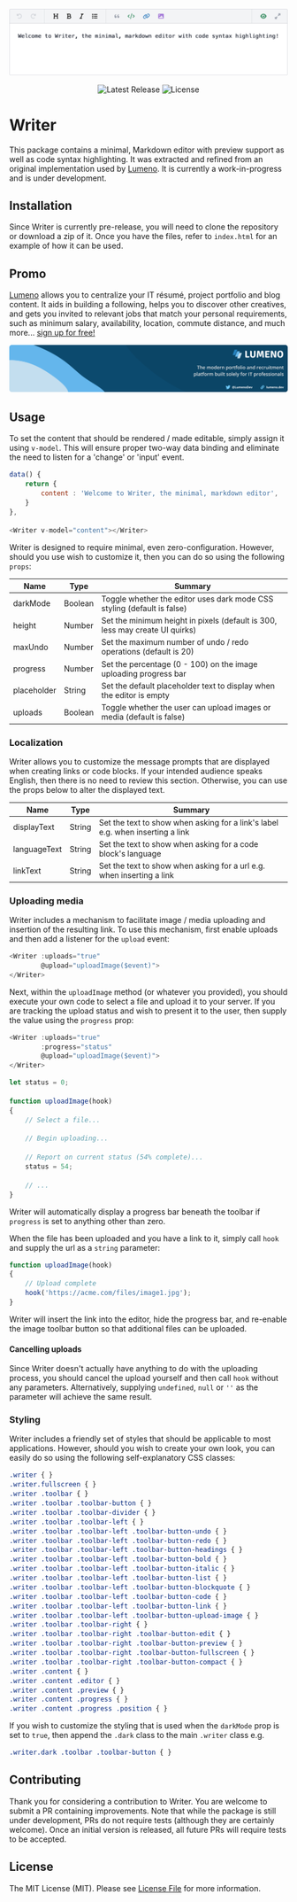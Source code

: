<!-- Screenshot -->
<p align="center">
    <img src="resources/screenshot.png" alt="Screenshot" />
</p>

<!-- Badges -->
<p align="center">
    <img src="https://img.shields.io/npm/v/@lumeno/writer.svg" alt="Latest Release" />
    <img src="https://img.shields.io/npm/l/@lumeno/writer.svg" alt="License" />
</p>

<!-- Update badges -->

# Writer

This package contains a minimal, Markdown editor with preview support as well as code syntax highlighting. It was extracted and refined from an original implementation used by [Lumeno](https://lumeno.dev). It is currently a work-in-progress and is under development.

## Installation

Since Writer is currently pre-release, you will need to clone the repository or download a zip of it. Once you have the files, refer to `index.html` for an example of how it can be used.

## Promo

[Lumeno](https://lumeno.dev) allows you to centralize your IT résumé, project portfolio and blog content. It aids in building a following, helps you to discover other creatives, and gets you invited to relevant jobs that match your personal requirements, such as minimum salary, availability, location, commute distance, and much more... [sign up for free!](https://lumeno.dev)

<!-- Screenshot -->
<p align="center">
    <a target="_blank" href="https://lumeno.dev">
        <img src="resources/banner.png" alt="Lumeno" style="max-height: 170px">
    </a>
</p>

## Usage

To set the content that should be rendered / made editable, simply assign it using `v-model`. This will ensure proper two-way data binding and eliminate the need to listen for a 'change' or 'input' event.

```js
data() {
    return {
        content : 'Welcome to Writer, the minimal, markdown editor',
    }
},

<Writer v-model="content"></Writer>
```

Writer is designed to require minimal, even zero-configuration. However, should you use wish to customize it, then you can do so using the following `props`:

| Name         | Type    | Summary                                                                      |
| ------------ | ------- | ---------------------------------------------------------------------------- |
| darkMode     | Boolean | Toggle whether the editor uses dark mode CSS styling (default is false)      |
| height       | Number  | Set the minimum height in pixels (default is 300, less may create UI quirks) |
| maxUndo      | Number  | Set the maximum number of undo / redo operations (default is 20)             |
| progress     | Number  | Set the percentage (0 - 100) on the image uploading progress bar             |
| placeholder  | String  | Set the default placeholder text to display when the editor is empty         |
| uploads      | Boolean | Toggle whether the user can upload images or media (default is false)        |

### Localization

Writer allows you to customize the message prompts that are displayed when creating links or code blocks. If your intended audience speaks English, then there is no need to review this section. Otherwise, you can use the props below to alter the displayed text.

| Name         | Type   | Summary                                                                          |
| ------------ | ------ | -------------------------------------------------------------------------------- |
| displayText  | String | Set the text to show when asking for a link's label e.g. when inserting a link   |
| languageText | String | Set the text to show when asking for a code block's language                     |
| linkText     | String | Set the text to show when asking for a url e.g. when inserting a link            |

### Uploading media

Writer includes a mechanism to facilitate image / media uploading and insertion of the resulting link. To use this mechanism, first enable uploads and then add a listener for the `upload` event:

```js
<Writer :uploads="true"
        @upload="uploadImage($event)">
</Writer>
```

Next, within the `uploadImage` method (or whatever you provided), you should execute your own code to select a file and upload it to your server. If you are tracking the upload status and wish to present it to the user, then supply the value using the `progress` prop:

```js
<Writer :uploads="true"
        :progress="status"
        @upload="uploadImage($event)">
</Writer>
```
```js
let status = 0;

function uploadImage(hook)
{
    // Select a file...

    // Begin uploading...

    // Report on current status (54% complete)...
    status = 54;

    // ...
}
```

Writer will automatically display a progress bar beneath the toolbar if `progress` is set to anything other than zero.

When the file has been uploaded and you have a link to it, simply call `hook` and supply the url as a `string` parameter:

```js
function uploadImage(hook)
{
    // Upload complete
    hook('https://acme.com/files/image1.jpg');
}
```

Writer will insert the link into the editor, hide the progress bar, and re-enable the image toolbar button so that additional files can be uploaded.

#### Cancelling uploads

Since Writer doesn't actually have anything to do with the uploading process, you should cancel the upload yourself and then call `hook` without any parameters. Alternatively, supplying `undefined`, `null` or `''` as the parameter will achieve the same result.

### Styling

Writer includes a friendly set of styles that should be applicable to most applications. However, should you wish to create your own look, you can easily do so using the following self-explanatory CSS classes:

```css
.writer { }
.writer.fullscreen { }
.writer .toolbar { }
.writer .toolbar .toolbar-button { }
.writer .toolbar .toolbar-divider { }
.writer .toolbar .toolbar-left { }
.writer .toolbar .toolbar-left .toolbar-button-undo { }
.writer .toolbar .toolbar-left .toolbar-button-redo { }
.writer .toolbar .toolbar-left .toolbar-button-headings { }
.writer .toolbar .toolbar-left .toolbar-button-bold { }
.writer .toolbar .toolbar-left .toolbar-button-italic { }
.writer .toolbar .toolbar-left .toolbar-button-list { }
.writer .toolbar .toolbar-left .toolbar-button-blockquote { }
.writer .toolbar .toolbar-left .toolbar-button-code { }
.writer .toolbar .toolbar-left .toolbar-button-link { }
.writer .toolbar .toolbar-left .toolbar-button-upload-image { }
.writer .toolbar .toolbar-right { }
.writer .toolbar .toolbar-right .toolbar-button-edit { }
.writer .toolbar .toolbar-right .toolbar-button-preview { }
.writer .toolbar .toolbar-right .toolbar-button-fullscreen { }
.writer .toolbar .toolbar-right .toolbar-button-compact { }
.writer .content { }
.writer .content .editor { }
.writer .content .preview { }
.writer .content .progress { }
.writer .content .progress .position { }
```

If you wish to customize the styling that is used when the `darkMode` prop is set to `true`, then append the `.dark` class to the main `.writer` class e.g.

```css
.writer.dark .toolbar .toolbar-button { }
```

## Contributing

Thank you for considering a contribution to Writer. You are welcome to submit a PR containing improvements. Note that while the package is still under development, PRs do not require tests (although they are certainly welcome). Once an initial version is released, all future PRs will require tests to be accepted.

## License

The MIT License (MIT). Please see [License File](LICENSE.md) for more information.

